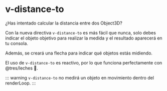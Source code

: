 # v-distance-to

¿Has intentado calcular la distancia entre dos Object3D?

Con la nueva directiva `v-distance-to` es más fácil que nunca, solo debes indicar el objeto objetivo para realizar la medida y el resultado aparecerá en tu consola.

Además, se creará una flecha para indicar qué objetos estás midiendo.

<DirectiveVDistanceToCode />

El uso de `v-distance-to` es reactivo, por lo que funciona perfectamente con @tres/leches 🍰.

::: warning
`v-distance-to` no medirá un objeto en movimiento dentro del renderLoop.
:::
